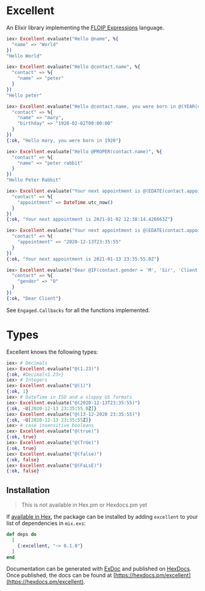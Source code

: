 # Excellent

An Elixir library implementing the [FLOIP Expressions](https://floip.gitbook.io/flow-specification/expressions) language.

```elixir
iex> Excellent.evaluate("Hello @name", %{
  "name" => "World"
})
"Hello World"

iex> Excellent.evaluate("Hello @contact.name", %{
  "contact" => %{
    "name" => "peter"
  }
})
"Hello peter"

iex> Excellent.evaluate("Hello @contact.name, you were born in @(YEAR(contact.birthday))", %{
  "contact" => %{
    "name" => "mary",
    "birthday" => "1920-02-02T00:00:00"
  }
})
{:ok, "Hello mary, you were born in 1920"}

iex> Excellent.evaluate("Hello @PROPER(contact.name)", %{
  "contact" => %{
    "name" => "peter rabbit"
  }
})
"Hello Peter Rabbit"

iex> Excellent.evaluate("Your next appointment is @(EDATE(contact.appointment, 1))", %{
  "contact" => %{
    "appointment" => DateTime.utc_now()
  }
})
{:ok, "Your next appointment is 2021-01-02 12:38:14.426663Z"}

iex> Excellent.evaluate("Your next appointment is @(EDATE(contact.appointment, 1))", %{
  "contact" => %{
    "appointment" => "2020-12-13T23:35:55"
  }
})
{:ok, "Your next appointment is 2021-01-13 23:35:55.0Z"}

iex> Excellent.evaluate("Dear @IF(contact.gender = 'M', 'Sir', 'Client')", %{
  "contact" => %{
    "gender" => "O"
  }
})
{:ok, "Dear Client"}
```

See `Engaged.Callbacks` for all the functions implemented.

# Types

Excellent knows the following types:

```elixir
iex> # Decimals
iex> Excellent.evaluate("@(1.23)")
{:ok, #Decimal<1.23>}
iex> # Integers
iex> Excellent.evaluate("@(1)")
{:ok, 1}
iex> # DateTime in ISO and a sloppy US formats
iex> Excellent.evaluate("@(2020-12-13T23:35:55)")
{:ok, ~U[2020-12-13 23:35:55.0Z]}
iex> Excellent.evaluate("@(13-12-2020 23:35:55)")
{:ok, ~U[2020-12-13 23:35:55Z]}
iex> # case insensitive booleans
iex> Excellent.evaluate("@(true)")
{:ok, true}
iex> Excellent.evaluate("@(TrUe)")
{:ok, true}
iex> Excellent.evaluate("@(false)")
{:ok, false}
iex> Excellent.evaluate("@(FaLsE)")
{:ok, false}
```

## Installation

> This is not available in Hex.pm or Hexdocs.pm yet

If [available in Hex](https://hex.pm/docs/publish), the package can be installed
by adding `excellent` to your list of dependencies in `mix.exs`:

```elixir
def deps do
  [
    {:excellent, "~> 0.1.0"}
  ]
end
```

Documentation can be generated with [ExDoc](https://github.com/elixir-lang/ex_doc)
and published on [HexDocs](https://hexdocs.pm). Once published, the docs can
be found at [https://hexdocs.pm/excellent](https://hexdocs.pm/excellent).
